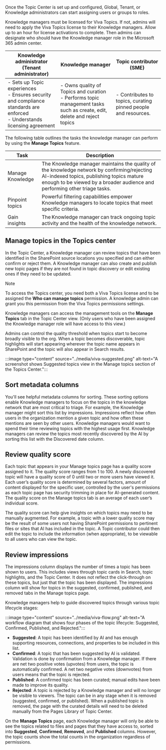 Once the Topic Center is set up and configured, Global, Tenant, or Knowledge administrators can start assigning users or groups to roles.  

Knowledge managers must be licensed for Viva Topics. If not, admins will need to apply the Viva Topics license to their Knowledge managers. Allow up to an hour for license activations to complete. Then admins can designate who should have the Knowledge manager role in the Microsoft 365 admin center.  

|Knowledge administrator (Tenant administrator)|Knowledge manager|Topic contributor (SME)|
|-|-|-|
|- Sets up Topic experiences <br>- Ensures security and compliance standards are enforced <br>- Understands licensing agreement|- Owns quality of Topics and curation <br>- Performs topic management tasks such as create, edit, delete and reject topics|- Contributes to topics, curating pinned people and resources.|

The following table outlines the tasks the knowledge manager can perform by using the **Manage Topics** feature.

|Task|Description|
|-|-|
|Manage Knowledge|The Knowledge manager maintains the quality of the knowledge network by confirming/rejecting AI-indexed topics, publishing topics mature enough to be viewed by a broader audience and performing other triage tasks.|
|Pinpoint topics|Powerful filtering capabilities empower Knowledge managers to locate topics that meet specific criteria.| 
|Gain insights|The Knowledge manager can track ongoing topic activity and the health of the knowledge network.|

## Manage topics in the Topics center
In the Topic Center, a Knowledge manager can review topics that have been identified in the SharePoint source locations you specified and can either confirm or reject them. A Knowledge manager can also create and publish new topic pages if they are not found in topic discovery or edit existing ones if they need to be updated. 

>[!NOTE]
> To access the Topics center, you need both a Viva Topics license and to be assigned the **Who can manage topics** permission. A knowledge admin can grant you this permission from the Viva Topics permissions settings.

Knowledge managers can access the management tools on the **Manage Topics** tab in the Topic Center view. (Only users who have been assigned the Knowledge manager role will have access to this view.) 

Admins can control the quality threshold when topics start to become broadly visible to the org. When a topic becomes discoverable, topic highlights will start appearing wherever the topic name appears in SharePoint and the topic will also appear in Search results.

:::image type="content" source="../media/viva-suggested.png" alt-text="A screenshot shows Suggested topics view in the Manage topics section of the Topics Center.":::

## Sort metadata columns 
You'll see helpful metadata columns for sorting. These sorting options enable Knowledge managers to focus on the topics in the knowledge network that are most critical to triage. For example, the Knowledge manager might sort this list by impressions. Impressions reflect how often users in the organization mention a given topic and how often these mentions are seen by other users. Knowledge managers would want to spend their time reviewing topics with the highest usage first. Knowledge managers can review the topics most recently discovered by the AI by sorting this list with the Discovered date column.  

## Review quality score 

Each topic that appears in your Manage topics page has a quality score assigned to it. The quality score ranges from 1 to 100. A newly discovered topic will have a quality score of 0 until two or more users have viewed it. Each user’s quality score is determined by several factors, amount of content displayed for the specific user, controlled by the user's permissions as each topic page has security trimming in place for AI-generated content. The quality score on the Manage topics tab is an average of each user’s individual score. 

The quality score can help give insights on which topics may need to be manually augmented. For example, a topic with a lower quality score may be the result of some users not having SharePoint permissions to pertinent files or sites that AI has included in the topic. A Topic contributor could then edit the topic to include the information (when appropriate), to be viewable to all users who can view the topic. 

## Review impressions 

The impressions column displays the number of times a topic has been shown to users. This includes views through topic cards in Search, topic highlights, and the Topic Center. It does not reflect the click-through on these topics, but just that the topic has been displayed. The impressions column will show for topics in the suggested, confirmed, published, and removed tabs in the Manage topics page. 

Knowledge managers help to guide discovered topics through various topic lifecycle stages: 

:::image type="content" source="../media/viva-flow.png" alt-text="A workflow diagram that shows four phases of the topic lifecycle: Suggested, Confirmed, Published, and Rejected.":::

- **Suggested**: A topic has been identified by AI and has enough supporting resources, connections, and properties to be included in this list. 
- **Confirmed**: A topic that has been suggested by AI is validated. Validation is done by confirmation from a Knowledge manager. If there are net two positive votes (upvotes) from users, the topic is automatically confirmed. A net two negative votes (downvotes) from users means that the topic is rejected. 
- **Published**: A confirmed topic has been curated; manual edits have been made to improve its quality. 
- **Rejected**: A topic is rejected by a Knowledge manager and will no longer be visible to viewers. The topic can be in any stage when it is removed (suggested, confirmed, or published). When a published topic is removed, the page with the curated details will need to be deleted manually from the Pages Library of Topic Center. 

On the **Manage Topics** page, each Knowledge manager will only be able to see the topics related to files and pages that they have access to, sorted into **Suggested**, **Confirmed**, **Removed**, and **Published** columns. However, the topic counts show the total counts in the organization regardless of permissions.
